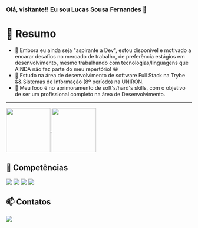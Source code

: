 ### Olá, visitante!! Eu sou Lucas Sousa Fernandes 👋
  <h1>👨 Resumo</h1>
  
- 🔭 Embora eu ainda seja "aspirante a Dev", estou disponível e motivado a encarar desafios no mercado de trabalho, de preferência estágios em desenvolvimento, mesmo trabalhando com tecnologias/linguagens que AINDA não faz parte do meu repertório! 😀
- 🌱 Estudo na área de desenvolvimento de software Full Stack na Trybe && Sistemas de Informação (8º período) na UNIRON.
- 💬 Meu foco é no aprimoramento de soft's/hard's skills, com o objetivo de ser um profissional completo na área de Desenvolvimento.
<hr>
<div>
<a href="https://github.com/anuraghazra/github-readme-stats">
  <img height='120em' align="center" src="https://github-readme-stats.vercel.app/api?username=anuraghazra&show_icons=true&theme=tokyonight"/>
</a>
<a href="https://github.com/anuraghazra/convoychat">
  <img height='120em' align="center" src="https://github-readme-stats.vercel.app/api/top-langs/?username=lucas-fer&theme=tokyonight&layout=compact"/>
</a>
</div>
<div>
  <h2>🚀 Competências</h2>
  <img src='https://img.shields.io/badge/CSS3-1572B6?style=for-the-badge&logo=css3&logoColor=white'>
  <img src='https://img.shields.io/badge/HTML5-E34F26?style=for-the-badge&logo=html5&logoColor=white0'>
  <img src='https://img.shields.io/badge/JavaScript-323330?style=for-the-badge&logo=javascript&logoColor=F7DF1E'>
  <img src='https://img.shields.io/badge/C%23-239120?style=for-the-badge&logo=c-sharp&logoColor=white'>
</div>
<div>
   <h2>📫 Contatos</h2>
   <a href="https://www.linkedin.com/in/lucas-sfer/" target="_blank">
   <img src="https://img.shields.io/badge/LinkedIn-0077B5?style=for-the-badge&logo=linkedin&logoColor=white" target="_blank"/></a>
  </div>


